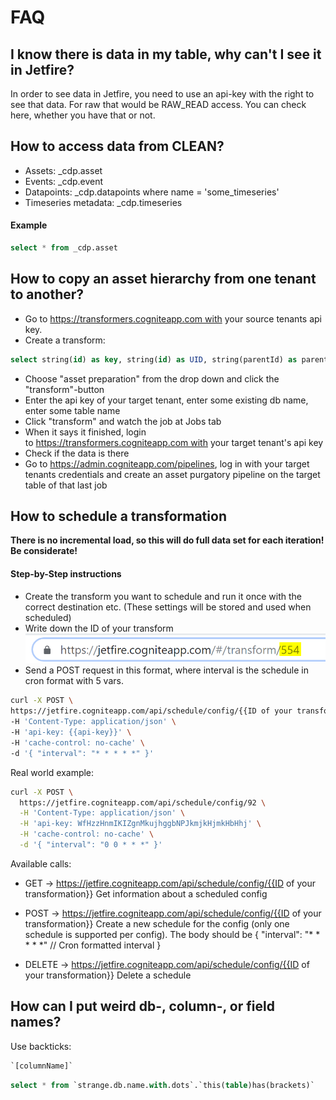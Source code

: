 # FAQ

## I know there is data in my table, why can't I see it in Jetfire?
In order to see data in Jetfire, you need to use an api-key with the right to see that data. For raw that would be RAW_READ access. You can check here, whether you have that or not.

## How to access data from CLEAN?
* Assets: _cdp.asset
* Events: _cdp.event
* Datapoints: _cdp.datapoints where name = 'some_timeseries'
* Timeseries metadata: _cdp.timeseries
#### Example
```sql
select * from _cdp.asset
```

## How to copy an asset hierarchy from one tenant to another?
* Go to https://transformers.cogniteapp.com with your source tenants api key.
* Create a transform:
```sql
select string(id) as key, string(id) as UID, string(parentId) as parentUID, name, description as description, to_json(metadata) as metadata from _cdp.asset
```
* Choose "asset preparation" from the drop down and click the "transform"-button
* Enter the api key of your target tenant, enter some existing db name, enter some table name
* Click "transform" and watch the job at Jobs tab
* When it says it finished, login to https://transformers.cogniteapp.com with your target tenant's api key
* Check if the data is there
* Go to https://admin.cogniteapp.com/pipelines, log in with your target tenants credentials and create an asset purgatory pipeline on the target table of that last job

## How to schedule a transformation
**There is no incremental load, so this will do full data set for each iteration! Be considerate!**

#### Step-by-Step instructions
* Create the transform you want to schedule and run it once with the correct destination etc. (These settings will be stored and used when scheduled)
* Write down the ID of your transform ![](03_transform_url.png)
* Send a POST request in this format, where interval is the schedule in cron format with 5 vars.
```sh
curl -X POST \
https://jetfire.cogniteapp.com/api/schedule/config/{{ID of your transformation}}\
-H 'Content-Type: application/json' \
-H 'api-key: {{api-key}}' \
-H 'cache-control: no-cache' \
-d '{ "interval": "* * * * *" }'
```
Real world example:
```sh
curl -X POST \
  https://jetfire.cogniteapp.com/api/schedule/config/92 \
  -H 'Content-Type: application/json' \
  -H 'api-key: WfHzzHnmIKIZgnMkujhggbNPJkmjkHjmkHbHhj' \
  -H 'cache-control: no-cache' \
  -d '{ "interval": "0 0 * * *" }'
```

Available calls:

* GET -> https://jetfire.cogniteapp.com/api/schedule/config/{{ID of your transformation}}
Get information about a scheduled config


* POST -> https://jetfire.cogniteapp.com/api/schedule/config/{{ID of your transformation}}
Create a new schedule for the config (only one schedule is supported per config). The body should be
{ "interval": "* * * * *" // Cron formatted interval }


* DELETE -> https://jetfire.cogniteapp.com/api/schedule/config/{{ID of your transformation}}
Delete a schedule


## How can I put weird db-, column-, or field names?
Use backticks: 
```sql
`[columnName]`
```
```sql
select * from `strange.db.name.with.dots`.`this(table)has(brackets)`
```
